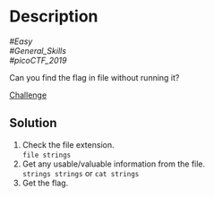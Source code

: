 # Description

_#Easy_<br>
_#General_Skills_<br>
_#picoCTF_2019_<br>

Can you find the flag in file without running it?

[Challenge](strings_it)

## Solution

1. Check the file extension.<br>
   `file strings`
2. Get any usable/valuable information from the file.<br>
   `strings strings` or `cat strings`
3. Get the flag.

